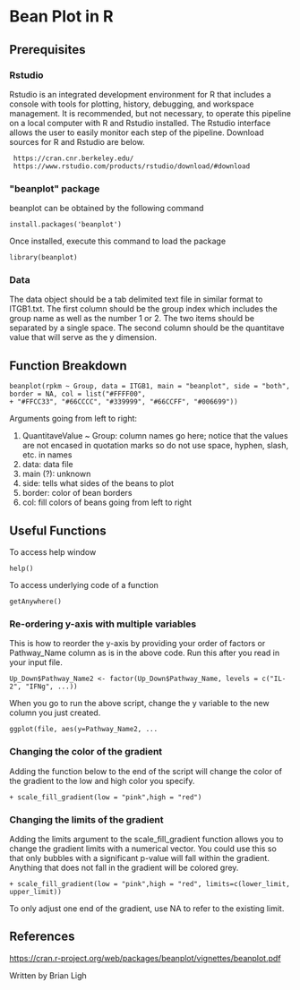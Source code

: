# Bean Plot in R

## Prerequisites

### Rstudio
Rstudio is an integrated development environment for R that includes a console with tools for plotting, history, debugging, and workspace management. It is recommended, but not necessary, to operate this pipeline on a local computer with R and Rstudio installed. The Rstudio interface allows the user to easily monitor each step of the pipeline. Download sources for R and Rstudio are below.

```
 https://cran.cnr.berkeley.edu/
 https://www.rstudio.com/products/rstudio/download/#download
``` 

### "beanplot" package
beanplot can be obtained by the following command

```
install.packages('beanplot')
```
Once installed, execute this command to load the package

```
library(beanplot)
```

### Data
The data object should be a tab delimited text file in similar format to ITGB1.txt. The first column should be the group index which includes the group name as well as the number 1 or 2. The two items should be separated by a single space. The second column should be the quantitave value that will serve as the y dimension.

## Function Breakdown
```
beanplot(rpkm ~ Group, data = ITGB1, main = "beanplot", side = "both", border = NA, col = list("#FFFF00", 
+ "#FFCC33", "#66CCCC", "#339999", "#66CCFF", "#006699"))
```
Arguments going from left to right:
1. QuantitaveValue ~ Group: column names go here; notice that the values are not encased in quotation marks so do not use space, hyphen, slash, etc. in names
2. data: data file
3. main (?): unknown
4. side: tells what sides of the beans to plot
5. border: color of bean borders
6. col: fill colors of beans going from left to right

## Useful Functions
To access help window
```
help()
```
To access underlying code of a function
```
getAnywhere()
```

### Re-ordering y-axis with multiple variables
This is how to reorder the y-axis by providing your order of factors or Pathway_Name column as is in the above code. Run this after you read in your input file.

```
Up_Down$Pathway_Name2 <- factor(Up_Down$Pathway_Name, levels = c("IL-2", "IFNg", ...))
```
When you go to run the above script, change the y variable to the new column you just created.

```
ggplot(file, aes(y=Pathway_Name2, ...
```

### Changing the color of the gradient
Adding the function below to the end of the script will change the color of the gradient to the low and high color you specify. 

```
+ scale_fill_gradient(low = "pink",high = "red")
```

### Changing the limits of the gradient
Adding the limits argument to the scale_fill_gradient function allows you to change the gradient limits with a numerical vector. You could use this so that only bubbles with a significant p-value will fall within the gradient. Anything that does not fall in the gradient will be colored grey. 

```
+ scale_fill_gradient(low = "pink",high = "red", limits=c(lower_limit, upper_limit))
```
To only adjust one end of the gradient, use NA to refer to the existing limit.

## References
https://cran.r-project.org/web/packages/beanplot/vignettes/beanplot.pdf

Written by Brian Ligh
